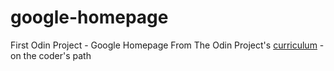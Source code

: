 # google-homepage
First Odin Project - Google Homepage
From The Odin Project's [curriculum](http://www.theodinproject.com/web-development-101/html-css)
-on the coder's path
